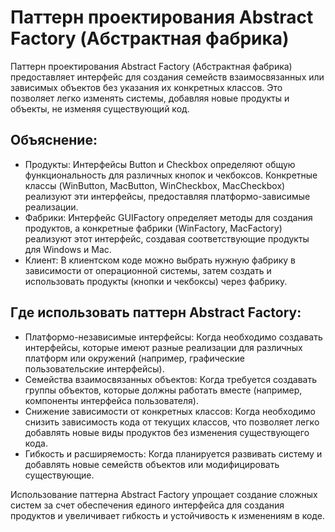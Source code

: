 # Паттерн проектирования Abstract Factory (Абстрактная фабрика)


Паттерн проектирования Abstract Factory (Абстрактная фабрика) предоставляет интерфейс для создания семейств взаимосвязанных или зависимых объектов без указания их конкретных классов. Это позволяет легко изменять системы, добавляя новые продукты и объекты, не изменяя существующий код.


## Объяснение:

* Продукты: Интерфейсы Button и Checkbox определяют общую функциональность для различных кнопок и чекбоксов. Конкретные классы (WinButton, MacButton, WinCheckbox, MacCheckbox) реализуют эти интерфейсы, предоставляя платформо-зависимые реализации.
* Фабрики: Интерфейс GUIFactory определяет методы для создания продуктов, а конкретные фабрики (WinFactory, MacFactory) реализуют этот интерфейс, создавая соответствующие продукты для Windows и Mac.
* Клиент: В клиентском коде можно выбрать нужную фабрику в зависимости от операционной системы, затем создать и использовать продукты (кнопки и чекбоксы) через фабрику.

## Где использовать паттерн Abstract Factory:

* Платформо-независимые интерфейсы: Когда необходимо создавать интерфейсы, которые имеют разные реализации для различных платформ или окружений (например, графические пользовательские интерфейсы).
* Семейства взаимосвязанных объектов: Когда требуется создавать группы объектов, которые должны работать вместе (например, компоненты интерфейса пользователя).
* Снижение зависимости от конкретных классов: Когда необходимо снизить зависимость кода от текущих классов, что позволяет легко добавлять новые виды продуктов без изменения существующего кода.
* Гибкость и расширяемость: Когда планируется развивать систему и добавлять новые семейств объектов или модифицировать существующие.

Использование паттерна Abstract Factory упрощает создание сложных систем за счет обеспечения единого интерфейса для создания продуктов и увеличивает гибкость и устойчивость к изменениям в коде.